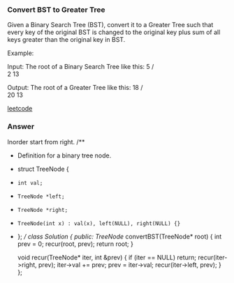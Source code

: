 ### Convert BST to Greater Tree
Given a Binary Search Tree (BST), convert it to a Greater Tree such that every key of the original BST is changed to the original key plus sum of all keys greater than the original key in BST.

Example:

Input: The root of a Binary Search Tree like this:
              5
            /   \
           2     13

Output: The root of a Greater Tree like this:
             18
            /   \
          20     13

[leetcode](https://leetcode.com/problems/convert-bst-to-greater-tree/description/)

### Answer
Inorder start from right. 
/**
 * Definition for a binary tree node.
 * struct TreeNode {
 *     int val;
 *     TreeNode *left;
 *     TreeNode *right;
 *     TreeNode(int x) : val(x), left(NULL), right(NULL) {}
 * };
 */
class Solution {
public:
    TreeNode* convertBST(TreeNode* root) {
        int prev = 0;
        recur(root, prev);
        return root;
    }
    
    void recur(TreeNode* iter, int &prev)
    {
        if (iter == NULL) return;
        recur(iter->right, prev);
        iter->val += prev;
        prev = iter->val;
        recur(iter->left, prev);
    }
};
